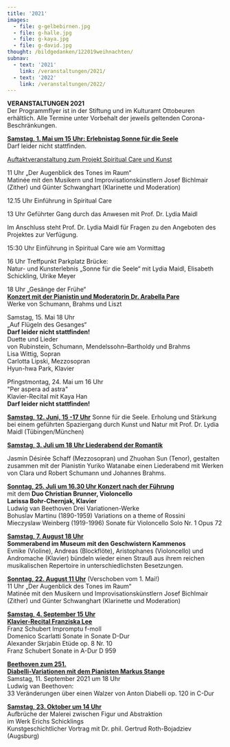 ```yaml
---
title: '2021'
images:
  - file: g-gelbebirnen.jpg
  - file: g-halle.jpg
  - file: g-kaya.jpg
  - file: g-david.jpg
thought: /bildgedanken/122019weihnachten/
subnav:
  - text: '2021'
    link: /veranstaltungen/2021/
  - text: '2022'
    link: /veranstaltungen/2022/
---
```


**VERANSTALTUNGEN 2021**   
Der Programmflyer ist in der Stiftung und im Kulturamt Ottobeuren erhältlich.
Alle Termine unter Vorbehalt der jeweils geltenden Corona-Beschränkungen.  

[**Samstag, 1. Mai um 15 Uhr: Erlebnistag Sonne für die Seele**](/veranstaltungen/2021/20210501erlebnistag/)  
Darf leider nicht stattfinden. 
    
[Auftaktveranstaltung zum Projekt Spiritual Care und Kunst](/spiritualcare/)  
  
11 Uhr „Der Augenblick des Tones im Raum“  
Matinée mit den Musikern und Improvisationskünstlern Josef Bichlmair (Zither) und Günter Schwanghart (Klarinette und Moderation)

12.15 Uhr Einführung in Spiritual Care

13 Uhr Geführter Gang durch das Anwesen 
mit Prof. Dr. Lydia Maidl

Im Anschluss steht Prof. Dr. Lydia Maidl für Fragen zu den Angeboten des Projektes zur Verfügung.

15:30 Uhr Einführung in Spiritual Care wie am Vormittag

16 Uhr Treffpunkt Parkplatz Brücke:  
Natur- und Kunsterlebnis „Sonne für die Seele“ 
mit Lydia Maidl, Elisabeth Schickling, Ulrike Meyer

18 Uhr „Gesänge der Frühe“  
[**Konzert mit der Pianistin und Moderatorin Dr. Arabella Pare**](/veranstaltungen/2021/arabella/)  
Werke von Schumann, Brahms und Liszt 




Samstag, 15. Mai 18 Uhr  
„Auf Flügeln des Gesanges“  
**Darf leider nicht stattfinden!**  
Duette und Lieder  
von Rubinstein, Schumann, Mendelssohn–Bartholdy 
und Brahms  
Lisa Wittig, Sopran  
Carlotta Lipski, Mezzosopran  
Hyun-hwa Park, Klavier

Pfingstmontag, 24. Mai um 16 Uhr   
"Per aspera ad astra"   
Klavier-Recital mit Kaya Han  
**Darf leider nicht stattfinden!**


[**Samstag, 12. Juni, 15 -17 Uhr**](/spiritualcare/)
Sonne für die Seele. 
Erholung und Stärkung bei einem geführten Spaziergang 
durch Kunst und Natur 
mit Prof. Dr. Lydia Maidl (Tübingen/München)
 

[**Samstag, 3. Juli um 18 Uhr  Liederabend der Romantik**](/veranstaltungen/2021/liederromantik/)  

Jasmin Désirée Schaff (Mezzosopran) und Zhuohan Sun (Tenor), gestalten zusammen mit der Pianistin Yuriko Watanabe einen Liederabend mit Werken von Clara und Robert Schumann und Johannes Brahms. 

[**Sonntag, 25. Juli um 16.30 Uhr Konzert nach der Führung**](/veranstaltungen/2021/cellobrunner/)   
mit dem **Duo Christian Brunner, Violoncello  
Larissa Bohr-Chernjak, Klavier**    
Ludwig van Beethoven Drei Variationen-Werke  
Bohuslav Martinu (1890-1959) Variations on a theme of Rossini   
Mieczyslaw Weinberg (1919-1996) Sonate für Violoncello Solo Nr. 1 Opus 72

[**Samstag, 7. August 18 Uhr**](/veranstaltungen/2021/kammenos/)   
**Sommerabend im Museum mit den Geschwistern Kammenos**  
Evnike (Violine), Andreas (Blockflöte), Aristophanes (Violoncello) und Andromache (Klavier) bündeln wieder einen Strauß aus ihrem reichen musikalischen Repertoire in unterschiedlichsten Besetzungen.

[**Sonntag, 22. August 11 Uhr**](/veranstaltungen/2021/klarizither/) (Verschoben vom 1. Mai!)  
11 Uhr „Der Augenblick des Tones im Raum“  
Matinée mit den Musikern und Improvisationskünstlern Josef Bichlmair (Zither) und Günter Schwanghart (Klarinette und Moderation)

[**Samstag, 4. September 15 Uhr  
Klavier-Recital Franziska Lee**](/veranstaltungen/2021/franziskalee/)  
Franz Schubert Impromptu f-moll    
Domenico Scarlatti Sonate in Sonate D-Dur    
Alexander Skrjabin Etüde op. 8 Nr. 10  
Franz Schubert Sonate in A-Dur D 959

[**Beethoven zum 251.   
Diabelli-Variationen mit dem Pianisten Markus Stange**](/veranstaltungen/2021/stangediabelli/)         
Samstag, 11. September 2021 um 18 Uhr  
Ludwig van Beethoven:     
33 Veränderungen über einen Walzer von Anton Diabelli op. 120 in C-Dur

[**Samstag, 23. Oktober um 14 Uhr**](/veranstaltungen/2021/rothbojadziev/)  
Aufbrüche der Malerei zwischen Figur und Abstraktion  
im Werk Erichs Schicklings  
Kunstgeschichtlicher Vortrag mit Dr. phil. Gertrud Roth-Bojadziev (Augsburg)  

  
